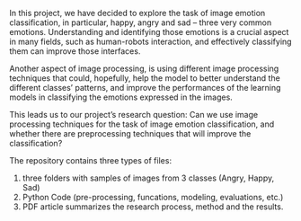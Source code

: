 In this project, we have decided to explore the task of image emotion classification, in particular, happy, angry and sad – three very common emotions. Understanding and identifying those emotions is a crucial aspect in 
many fields, such as human-robots interaction, and effectively classifying them can improve those interfaces.

Another aspect of image processing, is using different image processing techniques that could, hopefully, help the model to better understand the different classes’ patterns, and improve the performances of the
learning models in classifying the emotions expressed in the images.

This leads us to our project’s research question: 
Can we use image processing techniques for the task of image emotion classification, and whether there are preprocessing techniques that will improve the classification?

The repository contains three types of files:
1. three folders with samples of images from 3 classes (Angry, Happy, Sad)
2. Python Code (pre-processing, funcations, modeling, evaluations, etc.)
3. PDF article summarizes the research process, method and the results.
